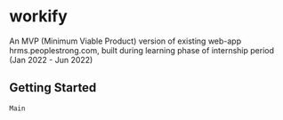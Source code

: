 # workify

An MVP (Minimum Viable Product) version of existing web-app hrms.peoplestrong.com, built during learning phase of internship period (Jan 2022 - Jun 2022)

## Getting Started
`
    Main
`
